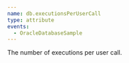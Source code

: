 ```yaml
---
name: db.executionsPerUserCall
type: attribute
events:
  - OracleDatabaseSample
---
```


The number of executions per user call.
